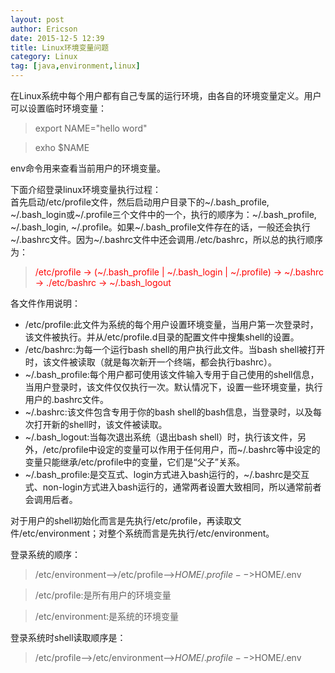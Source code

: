 ```yaml
---
layout: post
author: Ericson
date: 2015-12-5 12:39
title: Linux环境变量问题
category: Linux
tag: [java,environment,linux]
---
```


在Linux系统中每个用户都有自己专属的运行环境，由各自的环境变量定义。用户可以设置临时环境变量：

>export NAME="hello word"

>exho $NAME

env命令用来查看当前用户的环境变量。

下面介绍登录linux环境变量执行过程：<br>
首先启动/etc/profile文件，然后启动用户目录下的~/.bash_profile, ~/.bash_login或~/.profile三个文件中的一个，执行的顺序为：~/.bash_profile, ~/.bash_login, ~/.profile。如果~/.bash_profile文件存在的话，一般还会执行~/.bashrc文件。因为~/.bashrc文件中还会调用./etc/bashrc，所以总的执行顺序为：

><font color="red">/etc/profile -> (~/.bash_profile | ~/.bash_login | ~/.profile) -> ~/.bashrc -> ./etc/bashrc -> ~/.bash_logout</font>

各文件作用说明：

* /etc/profile:此文件为系统的每个用户设置环境变量，当用户第一次登录时，该文件被执行。并从/etc/profile.d目录的配置文件中搜集shell的设置。
* /etc/bashrc:为每一个运行bash shell的用户执行此文件。当bash shell被打开时，该文件被读取（就是每次新开一个终端，都会执行bashrc）。
* ~/.bash_profile:每个用户都可使用该文件输入专用于自己使用的shell信息，当用户登录时，该文件仅仅执行一次。默认情况下，设置一些环境变量，执行用户的.bashrc文件。
* ~/.bashrc:该文件包含专用于你的bash shell的bash信息，当登录时，以及每次打开新的shell时，该文件被读取。
* ~/.bash_logout:当每次退出系统（退出bash shell）时，执行该文件，另外，/etc/profile中设定的变量可以作用于任何用户，而~/.bashrc等中设定的变量只能继承/etc/profile中的变量，它们是“父子”关系。
* ~/.bash_profile:是交互式、login方式进入bash运行的，~/.bashrc是交互式、non-login方式进入bash运行的，通常两者设置大致相同，所以通常前者会调用后者。

对于用户的shell初始化而言是先执行/etc/profile，再读取文件/etc/environment；对整个系统而言是先执行/etc/environment。

登录系统的顺序：<br>
>/etc/environment-->/etc/profile-->$HOME/.profile-->$HOME/.env

>/etc/profile:是所有用户的环境变量

>/etc/environment:是系统的环境变量

登录系统时shell读取顺序是：<br>
>/etc/profile-->/etc/environment-->$HOME/.profile-->$HOME/.env